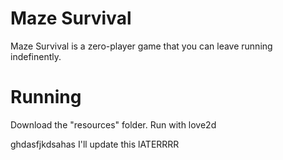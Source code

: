# Maze Survival
Maze Survival is a zero-player game that you can leave running indefinently.

# Running
Download the "resources" folder. Run with love2d


ghdasfjkdsahas I'll update this lATERRRR
